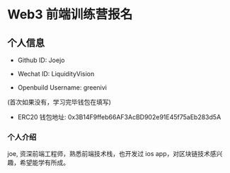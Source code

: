 # Web3 前端训练营报名

## 个人信息

* Github ID: Joejo

* Wechat ID: LiquidityVision

* Openbuild Username: greenivi

(首次如果没有，学习完毕钱包在填写)

* ERC20 钱包地址: 0x3B14F9ffeb66AF3AcBD902e91E45f75aEb283d5A

### 个人介绍

joe, 资深前端工程师，熟悉前端技术栈，也开发过 ios app，对区块链技术感兴趣，希望能学有所成。

